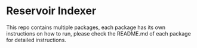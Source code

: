 # Reservoir Indexer

This repo contains multiple packages, each package has its own instructions on how to run, please check the README.md of each package for detailed instructions.